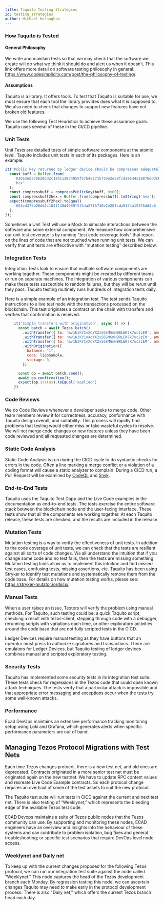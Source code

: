 ```yaml
---
title: Taquito Testing Strategies
id: testing_strategies
author: Michael Kernaghan
---
```


### How Taquito is Tested

#### General Philosophy

We write and maintain tests so that we may check that the software we create will do what we think it should do and alert us when it doesn’t.
This link offers more detail on software testing philosophy in general: https://www.codesimplicity.com/post/the-philosophy-of-testing/.

#### Assumptions

Taquito is a library. It offers tools. To test that Taquito is suitable for use, we must ensure that each tool the library provides does what it is supposed to. We also need to check that changes to support new features have not broken old features.

We use the following Test Heuristics to achieve these assurance goals. Taquito uses several of these in the CI/CD pipeline.

### Unit Tests

Unit Tests are detailed tests of simple software components at the atomic level. Taquito includes unit tests in each of its packages. Here is an example:

  ```javascript
  it('Public key returned by ledger device should be compressed adequately for mv1 before b58 encoding', () => {
    const buff = Buffer.from(
      '02063ed375b28dd2c1841138d4959f57b4a2715730e2e28fcda9144a19876dd3c6',
      'hex'
    );
    const compressbuff = compressPublicKey(buff, 0x00);
    const compressbuff2hex = Buffer.from(compressbuff).toString('hex');
    expect(compressbuff2hex).toEqual(
      '063ed375b28dd2c1841138d4959f57b4a2715730e2e28fcda9144a19876dd3c6'
    );
  });
  ```

  Sometimes a Unit Test will use a Mock to simulate interactions between the software and some external component.
  We measure how comprehensive our unit test coverage is by running "test code coverage tools" that report on the lines of code that are not touched when running unit tests. We can verify that unit tests are effecctive with "mutation testing" described below.

### Integration Tests
Integration Tests look to ensure that multiple software components are working together. These components might be created by different teams or run on separate machines. The integration of various components can make these tests susceptible to random failures, but they will be rerun until they pass. Taquito testing routinely runs hundreds of integration tests daily.

Here is a simple example of an integration test. The test sends Taquito instructions to a live test node with the transactions processed on the blockchain. This test originates a contract on the chain with transfers and verifies that confirmation is received.

```javascript
    it('Simple transfers with origination', async () => {
      const batch = await Tezos.batch()
        .withTransfer({ to: 'mv1N3KY1vXdYX2x568MGmNBRLEK7k7uc2zEM', amount: 0.02 })
        .withTransfer({ to: 'mv1N3KY1vXdYX2x568MGmNBRLEK7k7uc2zEM', amount: 0.02 })
        .withTransfer({ to: 'mv1N3KY1vXdYX2x568MGmNBRLEK7k7uc2zEM', amount: 0.02 })
        .withOrigination({
          balance: "1",
          code: ligoSample,
          storage: 0,
        })

      const op = await batch.send();
      await op.confirmation();
      expect(op.status).toEqual('applied')
    })
```

### Code Reviews

We do Code Reviews whenever a developer seeks to merge code. Other team members review it for correctness, accuracy, conformance with Taquito design overall, and suitability. This process will rapidly find problems that testing would either miss or take wasteful cycles to resolve.  We will not merge code changes or new features unless they have been code reviewed and all requested changes are determined.

### Static Code Analysis

Static Code Analysis is run during the CICD cycle to do syntactic checks for errors in the code. Often a line marking a merge conflict or a violation of a coding format will cause a static analyzer to complain. During a CICD run, a Pull Request will be examined by [CodeQL](https://codeql.github.com/) and [Snyk](https://snyk.io/).

### End-to-End Tests

Taquito uses the Taquito Test Dapp and the Live Code examples in the documentation as end-to-end tests. The tests exercise the entire software stack between the blockchain node and the user-facing interface.  These tests show that all the components are working together. At each Taquito release, these tests are checked, and the results are included in the release.

### Mutation Tests

 Mutation testing is a way to verify the effectiveness of unit tests. In addition to the code coverage of unit tests, we can check that the tests are resilient against all sorts of code changes. We all understand the intuition that if you change some code and no test fails, then the tests are missing something. Mutation testing tools allow us to implement this intuition and find missed test cases, confusing tests, missing assertions, etc. Taquito has been using Stryker to identify test mutations and systematically remove them from the code base. For details on how mutation testing works, please see: https://stryker-mutator.io/docs/.

### Manual Tests

When a user raises an issue, Testers will verify the problem using manual methods. For Taquito, such testing could be:
a quick Taquito script,
checking a result with tezos-client,
stepping through code with a debugger,
rerunning scripts with variations each time,
or other exploratory activities around the code base that are not fully scripted tests in the CICD.

Ledger Devices require manual testing as they have buttons that an operator must press to authorize signatures and transactions. There are emulators for Ledger Devices, but Taquito testing of ledger devices combines manual and scripted exploratory testing.

### Security Tests

Taquito has implemented some security tests in its integration test suite. These tests check for regressions in the Tezos code that could open known attack techniques. The tests verify that a particular attack is impossible and that appropriate error messaging and exceptions occur when the tests try some well-known attacks.

### Performance

Ecad DevOps maintains an extensive performance tracking monitoring setup using Loki and Grafana, which generates alerts when specific performance parameters are out of band.

## Managing Tezos Protocol Migrations with Test Nets

Each time Tezos changes protocol, there is a new test net, and old ones are deprecated. Contracts originated in a more senior test net must be originated again on the new testnet. We have to update RPC content values and recreate Live Code Example contracts. So each protocol change requires an overhaul of some of the test assets to suit the new protocol.

The Taquito test suite will run tests in CICD against the current and next test net. There is also testing of “Weeklynet,” which represents the bleeding edge of the available Tezos test code.

ECAD Devops maintains a suite of Tezos public nodes that the Tezos community can use. By supporting and monitoring these nodes, ECAD engineers have an overview and insights into the behaviour of these systems and can contribute to problem isolation, bug fixes and general troubleshooting; or specific test scenarios that require DevOps level node access.

### Weeklynet and Daily net

To keep up with the current changes proposed for the following Tezos protocol, we can run our integration test suite against the node called "Weeklynet." This node captures the head of the Tezos development branch each Monday. By regression testing this node, we can ascertain changes Taquito may need to make early in the protocol development process. There is also "Daily net," which offers the current Tezos branch head each day.